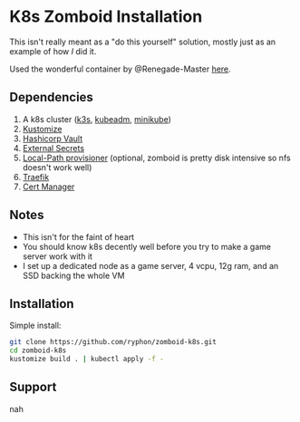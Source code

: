 # K8s Zomboid Installation


This isn't really meant as a "do this yourself" solution, mostly just as an example of how _I_ did it.

Used the wonderful container by @Renegade-Master [here](https://github.com/Renegade-Master/zomboid-dedicated-server).

## Dependencies
1. A k8s cluster ([k3s](https://k3s.io/), [kubeadm](https://kubernetes.io/docs/setup/production-environment/tools/kubeadm/create-cluster-kubeadm/), [minikube](https://minikube.sigs.k8s.io/))
2. [Kustomize](https://kustomize.io/)
3. [Hashicorp Vault](https://www.vaultproject.io/)
4. [External Secrets](https://external-secrets.io/)
5. [Local-Path provisioner](https://github.com/rancher/local-path-provisioner) (optional, zomboid is pretty disk intensive so nfs doesn't work well)
6. [Traefik](https://traefik.io/)
7. [Cert Manager](https://cert-manager.io/)

## Notes

- This isn't for the faint of heart
- You should know k8s decently well before you try to make a game server work with it
- I set up a dedicated node as a game server, 4 vcpu, 12g ram, and an SSD backing the whole VM

## Installation

Simple install:
```bash
git clone https://github.com/ryphon/zomboid-k8s.git
cd zomboid-k8s
kustomize build . | kubectl apply -f -
```

## Support

nah
